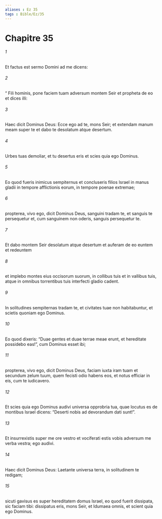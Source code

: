 ```yaml
---
aliases : Ez 35
tags : Bible/Ez/35
---
```


# Chapitre 35

###### 1
Et factus est sermo Domini ad me dicens: 
###### 2
“ Fili hominis, pone faciem tuam adversum montem Seir et propheta de eo et dices illi: 
###### 3
Haec dicit Dominus Deus: Ecce ego ad te, mons Seir; et extendam manum meam super te et dabo te desolatum atque desertum.
###### 4
Urbes tuas demoliar, et tu desertus eris et scies quia ego Dominus.
###### 5
Eo quod fueris inimicus sempiternus et concluseris filios Israel in manus gladii in tempore afflictionis eorum, in tempore poenae extremae; 
###### 6
propterea, vivo ego, dicit Dominus Deus, sanguini tradam te, et sanguis te persequetur et, cum sanguinem non oderis, sanguis persequetur te. 
###### 7
Et dabo montem Seir desolatum atque desertum et auferam de eo euntem et redeuntem 
###### 8
et implebo montes eius occisorum suorum, in collibus tuis et in vallibus tuis, atque in omnibus torrentibus tuis interfecti gladio cadent. 
###### 9
In solitudines sempiternas tradam te, et civitates tuae non habitabuntur, et scietis quoniam ego Dominus.
###### 10
Eo quod dixeris: “Duae gentes et duae terrae meae erunt, et hereditate possidebo eas!”, cum Dominus esset ibi; 
###### 11
propterea, vivo ego, dicit Dominus Deus, faciam iuxta iram tuam et secundum zelum tuum, quem fecisti odio habens eos, et notus efficiar in eis, cum te iudicavero. 
###### 12
Et scies quia ego Dominus audivi universa opprobria tua, quae locutus es de montibus Israel dicens: “Deserti nobis ad devorandum dati sunt!”. 
###### 13
Et insurrexistis super me ore vestro et vociferati estis vobis adversum me verba vestra; ego audivi.
###### 14
Haec dicit Dominus Deus: Laetante universa terra, in solitudinem te redigam; 
###### 15
sicuti gavisus es super hereditatem domus Israel, eo quod fuerit dissipata, sic faciam tibi: dissipatus eris, mons Seir, et Idumaea omnis, et scient quia ego Dominus.
